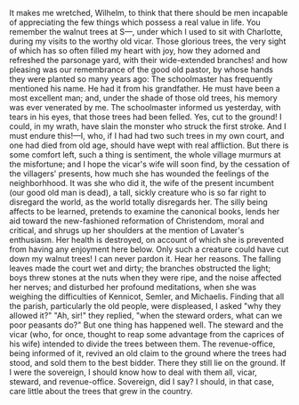 It makes me wretched, Wilhelm, to think that there should be men incapable of appreciating the few things which possess a real value in life. You remember the walnut trees at S—, under which I used to sit with Charlotte, during my visits to the worthy old vicar. Those glorious trees, the very sight of which has so often filled my heart with joy, how they adorned and refreshed the parsonage yard, with their wide-extended branches! and how pleasing was our remembrance of the good old pastor, by whose hands they were planted so many years ago: The schoolmaster has frequently mentioned his name. He had it from his grandfather. He must have been a most excellent man; and, under the shade of those old trees, his memory was ever venerated by me. The schoolmaster informed us yesterday, with tears in his eyes, that those trees had been felled. Yes, cut to the ground! I could, in my wrath, have slain the monster who struck the first stroke. And I must endure this!—I, who, if I had had two such trees in my own court, and one had died from old age, should have wept with real affliction. But there is some comfort left, such a thing is sentiment, the whole village murmurs at the misfortune; and I hope the vicar's wife will soon find, by the cessation of the villagers' presents, how much she has wounded the feelings of the neighborhhood. It was she who did it, the wife of the present incumbent (our good old man is dead), a tall, sickly creature who is so far right to disregard the world, as the world totally disregards her. The silly being affects to be learned, pretends to examine the canonical books, lends her aid toward the new-fashioned reformation of Christendom, moral and critical, and shrugs up her shoulders at the mention of Lavater's enthusiasm. Her health is destroyed, on account of which she is prevented from having any enjoyment here below. Only such a creature could have cut down my walnut trees! I can never pardon it. Hear her reasons. The falling leaves made the court wet and dirty; the branches obstructed the light; boys threw stones at the nuts when they were ripe, and the noise affected her nerves; and disturbed her profound meditations, when she was weighing the difficulties of Kennicot, Semler, and Michaelis. Finding that all the parish, particularly the old people, were displeased, I asked "why they allowed it?" "Ah, sir!" they replied, "when the steward orders, what can we poor peasants do?" But one thing has happened well. The steward and the vicar (who, for once, thought to reap some advantage from the caprices of his wife) intended to divide the trees between them. The revenue-office, being informed of it, revived an old claim to the ground where the trees had stood, and sold them to the best bidder. There they still lie on the ground. If I were the sovereign, I should know how to deal with them all, vicar, steward, and revenue-office. Sovereign, did I say? I should, in that case, care little about the trees that grew in the country.
